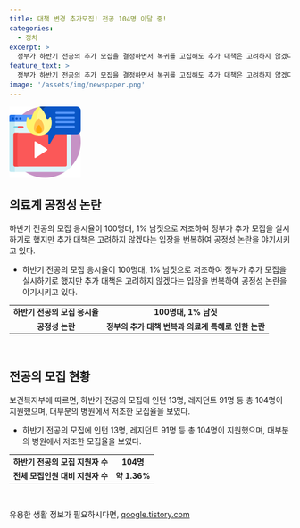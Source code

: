 ```yaml
---
title: 대책 변경 추가모집! 전공 104명 이달 중!
categories:
  - 정치
excerpt: >
  정부가 하반기 전공의 추가 모집을 결정하면서 복귀를 고집해도 추가 대책은 고려하지 않겠다는 입장을 번복하며 공정성 논란이 불가피해 보인다. 응시율은 1%대로 저조하며 빅 5 병원은 지원자가 거의 없었다. 정부의 번복으로 전공의들의 외면이 논란을 불러일으키고 있는 가운데, 과도한 의료계 특혜로 공정성 문제가 더 심각해질 수 있을 것으로 보인다.
feature_text: >
  정부가 하반기 전공의 추가 모집을 결정하면서 복귀를 고집해도 추가 대책은 고려하지 않겠다는 입장을 번복하며 공정성 논란이 불가피해 보인다. 응시율은 1%대로 저조하며 빅 5 병원은 지원자가 거의 없었다. 정부의 번복으로 전공의들의 외면이 논란을 불러일으키고 있는 가운데, 과도한 의료계 특혜로 공정성 문제가 더 심각해질 수 있을 것으로 보인다.
image: '/assets/img/newspaper.png'
---
```


<p><img src="/assets/img/news.png" alt="rentncar 속보" /></p>

<h2 data-ke-size="size26">의료계 공정성 논란</h2>

<p data-ke-size="size16">하반기 전공의 모집 응시율이 100명대, 1% 남짓으로 저조하여 정부가 추가 모집을 실시하기로 했지만 추가 대책은 고려하지 않겠다는 입장을 번복하여 공정성 논란을 야기시키고 있다.</p>

<ul>
  <li>하반기 전공의 모집 응시율이 100명대, 1% 남짓으로 저조하여 정부가 추가 모집을 실시하기로 했지만 추가 대책은 고려하지 않겠다는 입장을 번복하여 공정성 논란을 야기시키고 있다.</li>
</ul>

<table>
  <tbody>
    <tr>
      <td style="text-align: center; height: 17px;"><b>하반기 전공의 모집 응시율</b></td>
      <td style="text-align: center; height: 17px;"><b>100명대, 1% 남짓</b></td>
    </tr>
    <tr>
      <td style="text-align: center; height: 17px;"><b>공정성 논란</b></td>
      <td style="text-align: center; height: 17px;"><b>정부의 추가 대책 번복과 의료계 특혜로 인한 논란</b></td>
    </tr>
  </tbody>
</table>

<p data-ke-size="size16">&nbsp;</p>

<h2 data-ke-size="size26">전공의 모집 현황</h2>

<p data-ke-size="size16">보건복지부에 따르면, 하반기 전공의 모집에 인턴 13명, 레지던트 91명 등 총 104명이 지원했으며, 대부분의 병원에서 저조한 모집율을 보였다.</p>

<ul>
  <li>하반기 전공의 모집에 인턴 13명, 레지던트 91명 등 총 104명이 지원했으며, 대부분의 병원에서 저조한 모집율을 보였다.</li>
</ul>

<table>
  <tbody>
    <tr>
      <td style="text-align: center; height: 17px;"><b>하반기 전공의 모집 지원자 수</b></td>
      <td style="text-align: center; height: 17px;"><b>104명</b></td>
    </tr>
    <tr>
      <td style="text-align: center; height: 17px;"><b>전체 모집인원 대비 지원자 수</b></td>
      <td style="text-align: center; height: 17px;"><b>약 1.36%</b></td>
    </tr>
  </tbody>
</table>

<p data-ke-size="size16">&nbsp;</p>
유용한 생활 정보가 필요하시다면, <a href="https://qoogle.tistory.com" rel="dofollow">qoogle.tistory.com</a>


